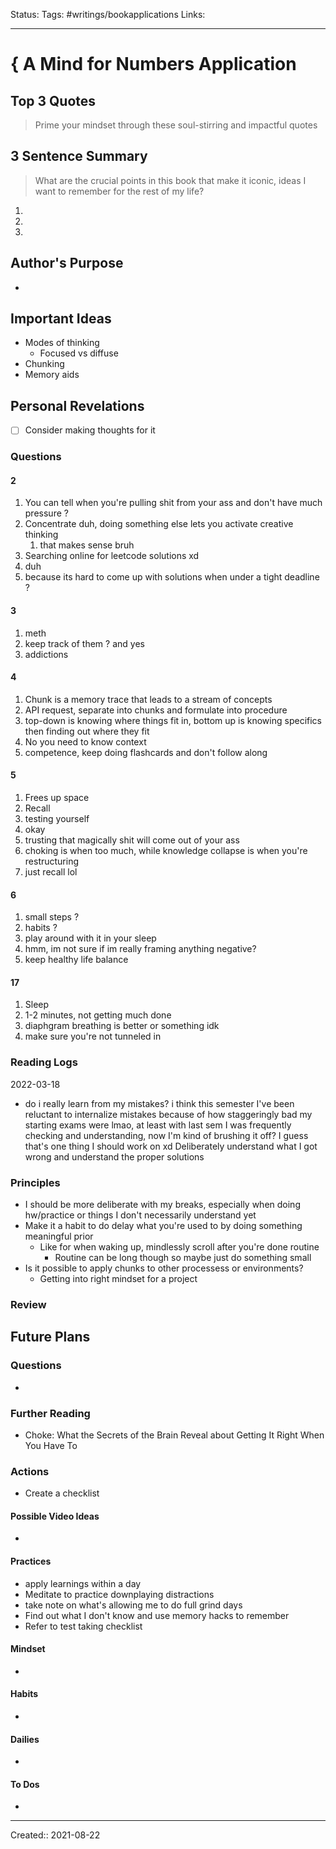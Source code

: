 
Status:
Tags: #writings/bookapplications
Links: 
___
# { A Mind for Numbers Application
## Top 3 Quotes
> Prime your mindset through these soul-stirring and impactful quotes


## 3 Sentence Summary
 > What are the crucial points in this book that make it iconic, ideas I want to remember for the rest of my life?
1. 
2. 
3. 
## Author's Purpose
- 
## Important Ideas
- Modes of thinking
	- Focused vs diffuse
- Chunking
- Memory aids
## Personal Revelations
- [ ] Consider making thoughts for it
### Questions
#### 2
1. You can tell when you're pulling shit from your ass and don't have much pressure ?
2. Concentrate duh, doing something else lets you activate creative thinking
	1. that makes sense bruh
3. Searching online for leetcode solutions xd
4. duh
5. because its hard to come up with solutions when under a tight deadline ?
#### 3
1. meth
2. keep track of them ? and yes
3. addictions
#### 4
1. Chunk is a memory trace that leads to a stream of concepts
2. API request, separate into chunks and formulate into procedure
3. top-down is knowing where things fit in, bottom up is knowing specifics then finding out where they fit
4. No you need to know context
5. competence, keep doing flashcards and don't follow along
#### 5
1. Frees up space
2. Recall
3. testing yourself
4. okay
5. trusting that magically shit will come out of your ass
6. choking is when too much, while knowledge collapse is when you're restructuring
7. just recall lol
#### 6
1. small steps ?
2. habits ?
3. play around with it in your sleep
4. hmm, im not sure if im really framing anything negative?
5. keep healthy life balance
#### 17
1. Sleep
2. 1-2 minutes, not getting much done
3. diaphgram breathing is better or something idk
4. make sure you're not tunneled in
### Reading Logs
2022-03-18 
- do i really learn from my mistakes? i think this semester I've been reluctant to internalize mistakes because of how staggeringly bad my starting exams were lmao, at least with last sem I was frequently checking and understanding, now I'm kind of brushing it off? I guess that's one thing I should work on xd Deliberately understand what I got wrong and understand the proper solutions
### Principles
- I should be more deliberate with my breaks, especially when doing hw/practice or things I don't necessarily understand yet
- Make it a habit to do delay what you're used to by doing something meaningful prior
	- Like for when waking up, mindlessly scroll after you're done routine
		- Routine can be long though so maybe just do something small
- Is it possible to apply chunks to other processess or environments?
	- Getting into right mindset for a project
### Review
## Future Plans
### Questions
- 
### Further Reading
- Choke: What the Secrets of the Brain Reveal about Getting It Right When You Have To
### Actions
- Create a checklist
#### Possible Video Ideas
- 
#### Practices
- apply learnings within a day
- Meditate to practice downplaying distractions
- take note on what's allowing me to do full grind days
- Find out what I don't know and use memory hacks to remember
- Refer to test taking checklist
#### Mindset
- 
#### Habits
- 
#### Dailies
- 
#### To Dos
- 
___
Created:: 2021-08-22 

